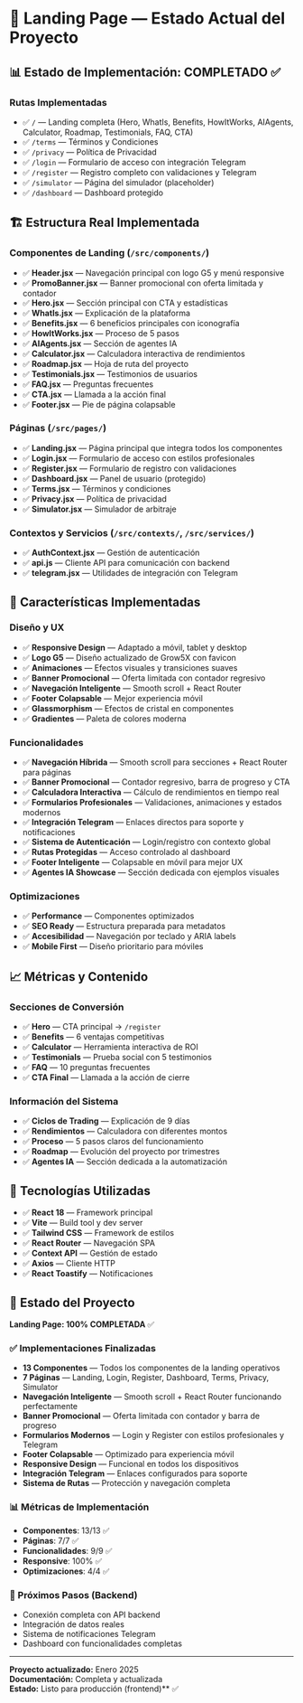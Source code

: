 # 🎯 Landing Page — Estado Actual del Proyecto

## 📊 Estado de Implementación: COMPLETADO ✅

### Rutas Implementadas
- ✅ `/` — Landing completa (Hero, WhatIs, Benefits, HowItWorks, AIAgents, Calculator, Roadmap, Testimonials, FAQ, CTA)
- ✅ `/terms` — Términos y Condiciones
- ✅ `/privacy` — Política de Privacidad
- ✅ `/login` — Formulario de acceso con integración Telegram
- ✅ `/register` — Registro completo con validaciones y Telegram
- ✅ `/simulator` — Página del simulador (placeholder)
- ✅ `/dashboard` — Dashboard protegido

## 🏗️ Estructura Real Implementada

### Componentes de Landing (`/src/components/`)
- ✅ **Header.jsx** — Navegación principal con logo G5 y menú responsive
- ✅ **PromoBanner.jsx** — Banner promocional con oferta limitada y contador
- ✅ **Hero.jsx** — Sección principal con CTA y estadísticas
- ✅ **WhatIs.jsx** — Explicación de la plataforma
- ✅ **Benefits.jsx** — 6 beneficios principales con iconografía
- ✅ **HowItWorks.jsx** — Proceso de 5 pasos
- ✅ **AIAgents.jsx** — Sección de agentes IA
- ✅ **Calculator.jsx** — Calculadora interactiva de rendimientos
- ✅ **Roadmap.jsx** — Hoja de ruta del proyecto
- ✅ **Testimonials.jsx** — Testimonios de usuarios
- ✅ **FAQ.jsx** — Preguntas frecuentes
- ✅ **CTA.jsx** — Llamada a la acción final
- ✅ **Footer.jsx** — Pie de página colapsable

### Páginas (`/src/pages/`)
- ✅ **Landing.jsx** — Página principal que integra todos los componentes
- ✅ **Login.jsx** — Formulario de acceso con estilos profesionales
- ✅ **Register.jsx** — Formulario de registro con validaciones
- ✅ **Dashboard.jsx** — Panel de usuario (protegido)
- ✅ **Terms.jsx** — Términos y condiciones
- ✅ **Privacy.jsx** — Política de privacidad
- ✅ **Simulator.jsx** — Simulador de arbitraje

### Contextos y Servicios (`/src/contexts/`, `/src/services/`)
- ✅ **AuthContext.jsx** — Gestión de autenticación
- ✅ **api.js** — Cliente API para comunicación con backend
- ✅ **telegram.jsx** — Utilidades de integración con Telegram

## 🎨 Características Implementadas

### Diseño y UX
- ✅ **Responsive Design** — Adaptado a móvil, tablet y desktop
- ✅ **Logo G5** — Diseño actualizado de Grow5X con favicon
- ✅ **Animaciones** — Efectos visuales y transiciones suaves
- ✅ **Banner Promocional** — Oferta limitada con contador regresivo
- ✅ **Navegación Inteligente** — Smooth scroll + React Router
- ✅ **Footer Colapsable** — Mejor experiencia móvil
- ✅ **Glassmorphism** — Efectos de cristal en componentes
- ✅ **Gradientes** — Paleta de colores moderna

### Funcionalidades
- ✅ **Navegación Híbrida** — Smooth scroll para secciones + React Router para páginas
- ✅ **Banner Promocional** — Contador regresivo, barra de progreso y CTA
- ✅ **Calculadora Interactiva** — Cálculo de rendimientos en tiempo real
- ✅ **Formularios Profesionales** — Validaciones, animaciones y estados modernos
- ✅ **Integración Telegram** — Enlaces directos para soporte y notificaciones
- ✅ **Sistema de Autenticación** — Login/registro con contexto global
- ✅ **Rutas Protegidas** — Acceso controlado al dashboard
- ✅ **Footer Inteligente** — Colapsable en móvil para mejor UX
- ✅ **Agentes IA Showcase** — Sección dedicada con ejemplos visuales

### Optimizaciones
- ✅ **Performance** — Componentes optimizados
- ✅ **SEO Ready** — Estructura preparada para metadatos
- ✅ **Accesibilidad** — Navegación por teclado y ARIA labels
- ✅ **Mobile First** — Diseño prioritario para móviles

## 📈 Métricas y Contenido

### Secciones de Conversión
- ✅ **Hero** — CTA principal → `/register`
- ✅ **Benefits** — 6 ventajas competitivas
- ✅ **Calculator** — Herramienta interactiva de ROI
- ✅ **Testimonials** — Prueba social con 5 testimonios
- ✅ **FAQ** — 10 preguntas frecuentes
- ✅ **CTA Final** — Llamada a la acción de cierre

### Información del Sistema
- ✅ **Ciclos de Trading** — Explicación de 9 días
- ✅ **Rendimientos** — Calculadora con diferentes montos
- ✅ **Proceso** — 5 pasos claros del funcionamiento
- ✅ **Roadmap** — Evolución del proyecto por trimestres
- ✅ **Agentes IA** — Sección dedicada a la automatización

## 🔧 Tecnologías Utilizadas

- ✅ **React 18** — Framework principal
- ✅ **Vite** — Build tool y dev server
- ✅ **Tailwind CSS** — Framework de estilos
- ✅ **React Router** — Navegación SPA
- ✅ **Context API** — Gestión de estado
- ✅ **Axios** — Cliente HTTP
- ✅ **React Toastify** — Notificaciones

## 🚀 Estado del Proyecto

**Landing Page: 100% COMPLETADA** ✅

### ✅ Implementaciones Finalizadas
- **13 Componentes** — Todos los componentes de la landing operativos
- **7 Páginas** — Landing, Login, Register, Dashboard, Terms, Privacy, Simulator
- **Navegación Inteligente** — Smooth scroll + React Router funcionando perfectamente
- **Banner Promocional** — Oferta limitada con contador y barra de progreso
- **Formularios Modernos** — Login y Register con estilos profesionales y Telegram
- **Footer Colapsable** — Optimizado para experiencia móvil
- **Responsive Design** — Funcional en todos los dispositivos
- **Integración Telegram** — Enlaces configurados para soporte
- **Sistema de Rutas** — Protección y navegación completa

### 📊 Métricas de Implementación
- **Componentes**: 13/13 ✅
- **Páginas**: 7/7 ✅
- **Funcionalidades**: 9/9 ✅
- **Responsive**: 100% ✅
- **Optimizaciones**: 4/4 ✅

### 🎯 Próximos Pasos (Backend)
- Conexión completa con API backend
- Integración de datos reales
- Sistema de notificaciones Telegram
- Dashboard con funcionalidades completas

---

**Proyecto actualizado:** Enero 2025  
**Documentación:** Completa y actualizada  
**Estado:** Listo para producción (frontend)** ✅
